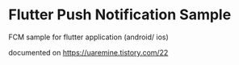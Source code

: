 # Flutter Push Notification Sample

FCM sample for flutter application (android/ ios)


documented on https://uaremine.tistory.com/22

